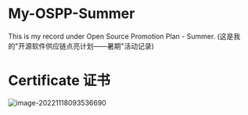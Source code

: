 # My-OSPP-Summer
This is my record under Open Source Promotion Plan - Summer. (这是我的"开源软件供应链点亮计划——暑期"活动记录)

# Certificate 证书

![image-20221118093536690](C:\Users\amao\AppData\Roaming\Typora\typora-user-images\image-20221118093536690.png)
